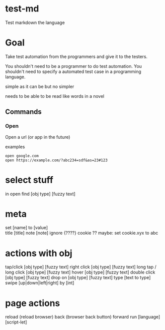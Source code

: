 # test-md

Test markdown the language



# Goal

Take test automation from the programmers and give it to the testers.

You shouldn't need to be a programmer to do test automation.  You shouldn't need to specify a automated test case in a 
programming language.



simple as it can be but no simpler

needs to be able to be read like words in a novel


## Commands

### Open

Open a url (or app in the future)

examples

    open google.com
    open https://example.com/?abc234=sdf&as=23#123
    
    
# select stuff    
in
open
find [obj type] [fuzzy text]

# meta
set [name] to [value]  
title [title]
note [note]
ignore {????}
cookie ?? maybe: set cookie.xyx to abc

# actions with obj
tap/click  [obj type] [fuzzy text]
right click  [obj type] [fuzzy text]
long tap / long click  [obj type] [fuzzy text]
hover [obj type] [fuzzy text]
double click [obj type] [fuzzy text]
drop on [obj type] [fuzzy text]
type [text to type]
swipe [up|down|left|right] by [int]

# page actions
reload (reload browser)
back (browser back button)
forward
run [language] [script-let]

